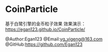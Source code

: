 # CoinParticle
基于白鹭引擎的金币粒子效果
效果演示：https://egan123.github.io/CoinParticle/

@Author:Egan123
@Email:yg_yigeng@163.com
@GitHub:https://github.com/Egan123
